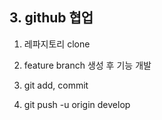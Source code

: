 ## 3. github 협업


1) 레파지토리 clone

2) feature branch 생성 후 기능 개발

3) git add, commit

4) git push -u origin develop
